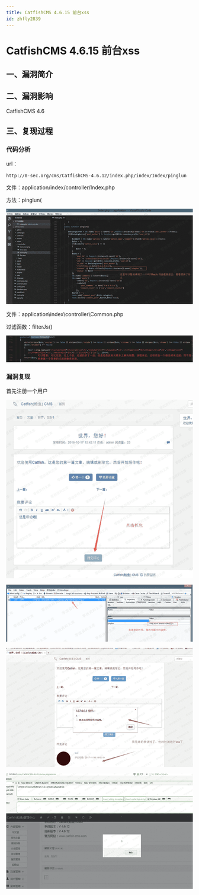 ```yaml
---
title: CatfishCMS 4.6.15 前台xss
id: zhfly2839
---
```


# CatfishCMS 4.6.15 前台xss

## 一、漏洞简介

## 二、漏洞影响

CatfishCMS 4.6

## 三、复现过程

### 代码分析

url：

```
http://0-sec.org/cms/CatfishCMS-4.6.12/index.php/index/Index/pinglun 
```

文件：application/index/controller/Index.php

方法：pinglun(

![image](../img/abafa410c23139b9f2a98a35f3b7d2d4.png)

文件：application\index\controller\Common.php

过滤函数：filterJs()

![image](../img/17f6657cc10cda561045f44b41730df6.png)

### 漏洞复现

首先注册一个用户

![image](../img/b5f387a13cd3fd1dcf5ff34c645646ee.png)

![image](../img/2b20abb285e4ae076f2d51ae2927b91e.png)

![image](../img/17005d76e29aee8679f8f346419e5b3e.png)

![image](../img/5448fb3408263a4f87aeb317e96c73e9.png)